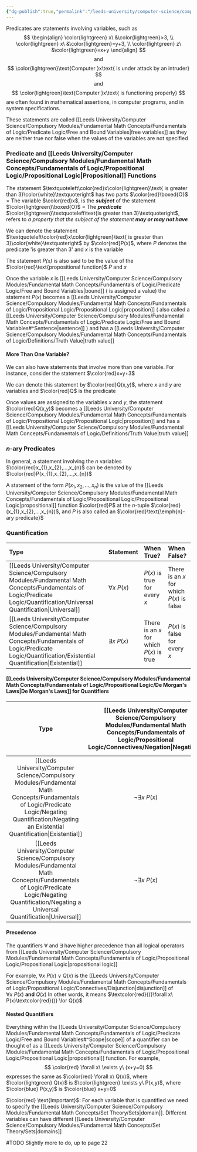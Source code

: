 ```yaml
---
{"dg-publish":true,"permalink":"/leeds-university/computer-science/compulsory-modules/fundamental-math-concepts/fundamentals-of-logic/predicate-logic/predicate-logic/"}
---
```


Predicates are statements involving variables, such as
$$
\begin{align}
\color{lightgreen}
x\ &\color{lightgreen}>3, \\
\color{lightgreen}
x\ &\color{lightgreen}=y+3, \\
\color{lightgreen}
z\ &\color{lightgreen}=x+y
\end{align}
$$
$$
\text{and}
$$
$$
\color{lightgreen}\text{Computer }x\text{ is under attack by an intruder}
$$
$$
\text{and}
$$
$$
\color{lightgreen}\text{Computer }x\text{ is functioning properly}
$$
are often found in mathematical assertions, in computer programs, and in system specifications.

These statements are called [[Leeds University/Computer Science/Compulsory Modules/Fundamental Math Concepts/Fundamentals of Logic/Predicate Logic/Free and Bound Variables\|free variables]] as they are neither true nor false when the values of the variables are not specified
### Predicate and [[Leeds University/Computer Science/Compulsory Modules/Fundamental Math Concepts/Fundamentals of Logic/Propositional Logic/Propositional Logic\|Propositional]] Functions
The statement $\textquoteleft\color{red}x\color{lightgreen}\text{ is greater than 3}\color{white}\textquoteright$ has two parts
$\color{red}\boxed{O}$ = The variable $\color{red}x$, is the ***subject*** of the statement
$\color{lightgreen}\boxed{O}$ = The ***predicate*** $\color{lightgreen}\textquoteleft\text{is greater than 3}\textquoteright$, refers to *a property that the subject of the statement **may or may not have***

We can denote the statement $\textquoteleft\color{red}x\color{lightgreen}\text{ is greater than 3}\color{white}\textquoteright$ by $\color{red}P(x)$, where *P* denotes the predicate 'is greater than 3' and $x$ is the variable

The statement *$P(x)$* is also said to be the value of the $\color{red}\text{propositional function}$ $P$ and $x$

Once the variable $x$ is [[Leeds University/Computer Science/Compulsory Modules/Fundamental Math Concepts/Fundamentals of Logic/Predicate Logic/Free and Bound Variables\|bound]] ( is assigned a value) the statement $P(x)$ becomes a [[Leeds University/Computer Science/Compulsory Modules/Fundamental Math Concepts/Fundamentals of Logic/Propositional Logic/Propositional Logic\|proposition]] ( also called a [[Leeds University/Computer Science/Compulsory Modules/Fundamental Math Concepts/Fundamentals of Logic/Predicate Logic/Free and Bound Variables#^Sentence\|sentence]] ) and has a [[Leeds University/Computer Science/Compulsory Modules/Fundamental Math Concepts/Fundamentals of Logic/Definitions/Truth Value\|truth value]]

#### More Than One Variable?
We can also have statements that involve more than one variable. For instance, consider the statement $\color{red}x=y+3$

We can denote this statement by $\color{red}Q(x,y)$, where $x$ and $y$ are variables and $\color{red}Q$ is the predicate

Once values are assigned to the variables $x$ and $y$, the statement $\color{red}Q(x,y)$ becomes a [[Leeds University/Computer Science/Compulsory Modules/Fundamental Math Concepts/Fundamentals of Logic/Propositional Logic/Propositional Logic\|proposition]] and has a [[Leeds University/Computer Science/Compulsory Modules/Fundamental Math Concepts/Fundamentals of Logic/Definitions/Truth Value\|truth value]]

### *n*-ary Predicates
In general, a statement involving the *n* variables $\color{red}x_{1},x_{2},...,x_{n}$ can be denoted by $\color{red}P(x_{1},x_{2},...,x_{n})$

A statement of the form $P(x_{1},x_{2},...,x_{n})$ is the value of the [[Leeds University/Computer Science/Compulsory Modules/Fundamental Math Concepts/Fundamentals of Logic/Propositional Logic/Propositional Logic\|propositional]] function $\color{red}P$ at the *n*-tuple $\color{red}(x_{1},x_{2},...,x_{n})$, and $P$ is also called an $\color{red}\text{\emph{n}-ary predicate}$

### Quantification
| Type | Statement | When True? | When False? |
| :-- | :-- | :-- | :-- |
| [[Leeds University/Computer Science/Compulsory Modules/Fundamental Math Concepts/Fundamentals of Logic/Predicate Logic/Quantification/Universal Quantification\|Universal]] | $\forall x\ P(x)$ | $P(x)$ is true for every $x$ | There is an $x$ for which $P(x)$ is false |
| [[Leeds University/Computer Science/Compulsory Modules/Fundamental Math Concepts/Fundamentals of Logic/Predicate Logic/Quantification/Existential Quantification\|Existential]] | $\exists x\ P(x)$ | There is an $x$ for which $P(x)$ is true | $P(x)$ is false for every $x$ |
#### [[Leeds University/Computer Science/Compulsory Modules/Fundamental Math Concepts/Fundamentals of Logic/Propositional Logic/De Morgan's Laws\|De Morgan's Laws]] for Quantifiers
|Type | [[Leeds University/Computer Science/Compulsory Modules/Fundamental Math Concepts/Fundamentals of Logic/Propositional Logic/Connectives/Negation\|Negation]] | Equivalent | When is [[Leeds University/Computer Science/Compulsory Modules/Fundamental Math Concepts/Fundamentals of Logic/Propositional Logic/Connectives/Negation\|negation]] true? | When false? |
| :-: | :-: | :-: | :-: | :-: |
|[[Leeds University/Computer Science/Compulsory Modules/Fundamental Math Concepts/Fundamentals of Logic/Predicate Logic/Negating Quantification/Negating an Existential Quantification\|Existential]]|$\neg{\exists x\ P(x)}$|$\forall x\ \neg{P(x)}$| For every $x$, $P(x)$ is false | There is an $x$ for which $P(x)$ is true |
|[[Leeds University/Computer Science/Compulsory Modules/Fundamental Math Concepts/Fundamentals of Logic/Predicate Logic/Negating Quantification/Negating a Universal Quantification\|Universal]]|$\neg{\exists x\ P(x)}$|$\neg{\forall x\ P(x)}$|$\exists x\ \neg{P(x)}$| There exists an $x$, for which $P(x)$ is false | $P(x)$ is true for every $x$ |
#### Precedence
The quantifiers $\forall$ and $\exists$ have higher precedence than all logical operators from [[Leeds University/Computer Science/Compulsory Modules/Fundamental Math Concepts/Fundamentals of Logic/Propositional Logic/Propositional Logic\|propositional logic]]

For example, $\forall x\ P(x) \lor Q(x)$ is the [[Leeds University/Computer Science/Compulsory Modules/Fundamental Math Concepts/Fundamentals of Logic/Propositional Logic/Connectives/Disjunction\|disjunction]] of $\forall x\ P(x)$ **and** $Q(x)$
In other words, it means $\textcolor{red}{(}\forall x\ P(x)\textcolor{red}{)} \lor Q(x)$
#### Nested Quantifiers
Everything within the [[Leeds University/Computer Science/Compulsory Modules/Fundamental Math Concepts/Fundamentals of Logic/Predicate Logic/Free and Bound Variables#^Scope\|scope]] of a quantifier can be thought of as a [[Leeds University/Computer Science/Compulsory Modules/Fundamental Math Concepts/Fundamentals of Logic/Propositional Logic/Propositional Logic\|propositional]] function. For example,
$$
\color{red}
\forall x\ \exists y\ (x+y=0)
$$
expresses the same as
$\color{red} \forall x\ Q(x)$, where $\color{lightgreen} Q(x)$ is $\color{lightgreen} \exists y\ P(x,y)$, where $\color{blue} P(x,y)$  is $\color{blue} x+y=0$

$\color{red} \text{Important}$: For each variable that is quantified we need to specify the [[Leeds University/Computer Science/Compulsory Modules/Fundamental Math Concepts/Set Theory/Sets\|domain]]. Different variables can have different [[Leeds University/Computer Science/Compulsory Modules/Fundamental Math Concepts/Set Theory/Sets\|domains]]

#TODO Slightly more to do, up to page 22
